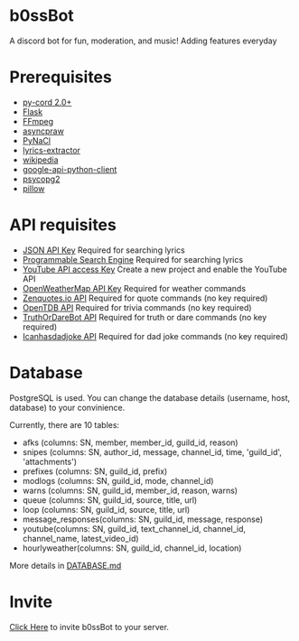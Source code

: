# b0ssBot
A discord bot for fun, moderation, and music! Adding features everyday

# Prerequisites
+ [py-cord 2.0+](https://github.com/Pycord-Development/pycord)
+ [Flask](https://pypi.org/project/Flask/)
+ [FFmpeg](https://www.ffmpeg.org/)
+ [asyncpraw](https://pypi.org/project/asyncpraw/)
+ [PyNaCl](https://pypi.org/project/PyNaCl/)
+ [lyrics-extractor](https://pypi.org/project/lyrics-extractor/)
+ [wikipedia](https://pypi.org/project/wikipedia/)
+ [google-api-python-client](https://pypi.org/project/google-api-python-client/)
+ [psycopg2](https://pypi.org/project/psycopg2/)
+ [pillow](https://pypi.org/project/Pillow/)

# API requisites
+ [JSON API Key](https://developers.google.com/custom-search/v1/overview) Required for searching lyrics
+ [Programmable Search Engine](https://cse.google.com/cse/create/new) Required for searching lyrics
+ [YouTube API access Key](https://console.developers.google.com) Create a new project and enable the YouTube API
+ [OpenWeatherMap API Key](https://openweathermap.org/api) Required for weather commands
+ [Zenquotes.io API](https://zenquotes.io/api) Required for quote commands (no key required)
+ [OpenTDB API](https://opentdb.com/api_config.php) Required for trivia commands (no key required)
+ [TruthOrDareBot API](https://docs.truthordarebot.xyz/api-docs) Required for truth or dare commands (no key required)
+ [Icanhasdadjoke API](https://icanhazdadjoke.com/api) Required for dad joke commands (no key required)

# Database 
PostgreSQL is used. You can change the database details (username, host, database) to your convinience. 

Currently, there are 10 tables:
+ afks (columns: SN, member, member_id, guild_id, reason)
+ snipes (columns: SN, author_id, message, channel_id, time, 'guild_id', 'attachments')
+ prefixes (columns: SN, guild_id, prefix)
+ modlogs (columns: SN, guild_id, mode, channel_id)
+ warns (columns: SN, guild_id, member_id, reason, warns)
+ queue (columns: SN, guild_id, source, title, url)
+ loop (columns: SN, guild_id, source, title, url)
+ message_responses(columns: SN, guild_id, message, response)
+ youtube(columns: SN, guild_id, text_channel_id, channel_id, channel_name, latest_video_id)
+ hourlyweather(columns: SN, guild_id, channel_id, location)

More details in [DATABASE.md](https://github.com/SandeepKanekal/b0ssBot/blob/main/DATABASE.md)

# Invite
[Click Here](https://discord.com/api/oauth2/authorize?client_id=930715008025890887&permissions=8&scope=bot%20applications.commands) to invite b0ssBot to your server.
